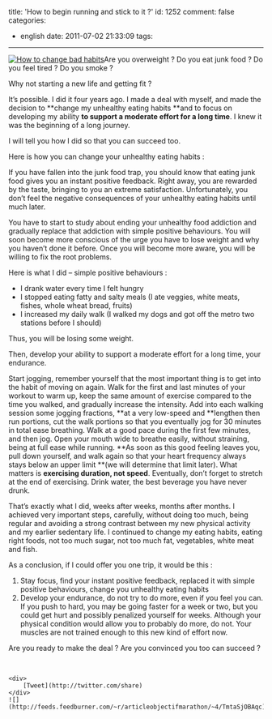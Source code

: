 title: 'How to begin running and stick to it ?'
id: 1252
comment: false
categories:
  - english
date: 2011-07-02 21:33:09
tags:
---

[![How to change bad habits](http://farm2.static.flickr.com/1047/667939129_1b0e3fb077_m.jpg)](http://www.flickr.com/photos/17235062@N00/667939129)Are you overweight ? Do you eat junk food ? Do you feel tired ? Do you smoke ?

Why not starting a new life and getting fit ?

It&#8217;s possible. I did it four years ago.  I made a deal with myself, and made the decision to **change my unhealthy eating habits **and to focus on developing my ability **to support a moderate effort for a long time**. I knew it was the beginning of a long journey.

I will tell you how I did so that you can succeed too.

Here is how you can change your unhealthy eating habits :

If you have fallen into the junk food trap, you should know that eating junk food gives you an instant positive feedback. Right away, you are rewarded by the taste, bringing to you an extreme satisfaction. Unfortunately, you don&#8217;t feel the negative consequences of your unhealthy eating habits until much later.

You have to start to study about ending your unhealthy food addiction and gradually replace that addiction with simple positive behaviours. You will soon become more conscious of the urge you have to lose weight and why you haven&#8217;t done it before. Once you will become more aware, you will be willing to fix the root problems.

Here is what I did &#8211; simple positive behaviours :

*   I drank water every time I felt hungry
*   I stopped eating fatty and salty meals  (I ate veggies, white meats, fishes, whole wheat bread, fruits)
*   I increased my daily walk (I walked my dogs and got off the metro two stations before I should)

Thus, you will be losing some weight.

Then, develop your ability to support a moderate effort for a long time, your endurance.

Start jogging, remember yourself that the most important thing is to get into the habit of moving on again. Walk for the first and last minutes of your workout to warm up, keep the same amount of exercise compared to the time you walked, and gradually increase the intensity. Add into each walking session some jogging fractions, **at a very low-speed and **lengthen  then run portions, cut the walk portions so that you eventually jog for 30 minutes in total ease breathing. Walk at a good pace during the first few minutes, and then  jog. Open your mouth wide to breathe easily, without straining, being at full ease while running. **As soon as this good feeling leaves you, pull down yourself, and walk again so that your heart frequency always stays below an upper limit **(we will determine that limit later). What matters is **exercising duration, not speed**. Eventually, don&#8217;t forget to stretch at the end of exercising. Drink water, the best beverage you have never drunk.

That&#8217;s exactly what I did, weeks after weeks, months after months. I achieved very important steps, carefully, without doing too much, being regular and avoiding a strong contrast between my new physical activity and my earlier sedentary life. I continued to change my eating habits, eating right foods, not too much sugar, not too much fat, vegetables, white meat and fish.

As a conclusion, if I could offer you one trip, it would be this :

1.  Stay focus, find your instant positive feedback, replaced it with simple positive behaviours, change you unhealthy eating habits
2.  Develop your endurance, do not try to do more, even if you feel you can. If you push to hard, you may be going faster for a week or two, but you could get hurt and possibly penalized yourself for weeks. Although your physical condition would allow you to probably do more, do not. Your muscles are not trained enough to this new kind of effort now.

Are you ready to make the deal ? Are you convinced you too can succeed ?

&nbsp;

	<div>
		[Tweet](http://twitter.com/share)
	</div>
	![](http://feeds.feedburner.com/~r/articleobjectifmarathon/~4/TmtaSjOBAqc)